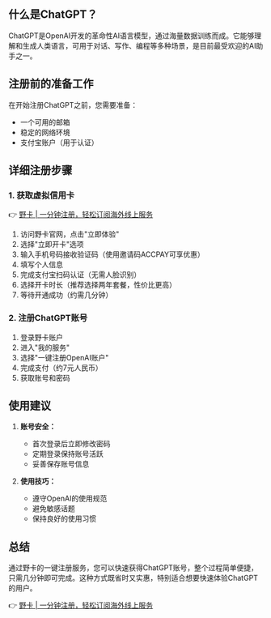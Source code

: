 ## **什么是ChatGPT？**

ChatGPT是OpenAI开发的革命性AI语言模型，通过海量数据训练而成。它能够理解和生成人类语言，可用于对话、写作、编程等多种场景，是目前最受欢迎的AI助手之一。

## **注册前的准备工作**

在开始注册ChatGPT之前，您需要准备：
- 一个可用的邮箱
- 稳定的网络环境
- 支付宝账户（用于认证）

## **详细注册步骤**

### **1. 获取虚拟信用卡**

👉 [野卡 | 一分钟注册，轻松订阅海外线上服务](https://bit.ly/bewildcard)

1. 访问野卡官网，点击"立即体验"
2. 选择"立即开卡"选项
3. 输入手机号码接收验证码（使用邀请码ACCPAY可享优惠）
4. 填写个人信息
5. 完成支付宝扫码认证（无需人脸识别）
6. 选择开卡时长（推荐选择两年套餐，性价比更高）
7. 等待开通成功（约需几分钟）

### **2. 注册ChatGPT账号**

1. 登录野卡账户
2. 进入"我的服务"
3. 选择"一键注册OpenAI账户"
4. 完成支付（约7元人民币）
5. 获取账号和密码

## **使用建议**

1. **账号安全：**
   - 首次登录后立即修改密码
   - 定期登录保持账号活跃
   - 妥善保存账号信息

2. **使用技巧：**
   - 遵守OpenAI的使用规范
   - 避免敏感话题
   - 保持良好的使用习惯

## **总结**

通过野卡的一键注册服务，您可以快速获得ChatGPT账号，整个过程简单便捷，只需几分钟即可完成。这种方式既省时又实惠，特别适合想要快速体验ChatGPT的用户。

👉 [野卡 | 一分钟注册，轻松订阅海外线上服务](https://bit.ly/bewildcard)